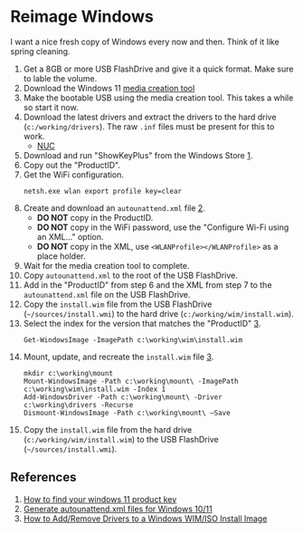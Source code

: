 # Reimage Windows

I want a nice fresh copy of Windows every now and then.
Think of it like spring cleaning.

01. Get a 8GB or more USB FlashDrive and give it a quick format.
    Make sure to lable the volume.
02. Download the Windows 11 [media creation tool](https://www.microsoft.com/software-download/windows11)
03. Make the bootable USB using the media creation tool.
    This takes a while so start it now.
04. Download the latest drivers and extract the drivers to the hard drive (`c:/working/drivers`).
    The raw `.inf` files must be present for this to work.
    * [NUC](https://www.asus.com/us/supportonly/nuc13anbi7/helpdesk_download/)
6. Download and run "ShowKeyPlus" from the Windows Store [1].
7. Copy out the "ProductID".
8. Get the WiFi configuration.
    ```
    netsh.exe wlan export profile key=clear 
    ```
9. Create and download an `autounattend.xml` file [2].
    * **DO NOT** copy in the ProductID.
    * **DO NOT** copy in the WiFi password, use the "Configure Wi-Fi using an XML..." option.
    * **DO NOT** copy in the XML, use `<WLANProfile></WLANProfile>` as a place holder.
10. Wait for the media creation tool to complete.
11. Copy `autounattend.xml` to the root of the USB FlashDrive.
12. Add in the "ProductID" from step 6 and the XML from step 7 to the `autounattend.xml` file on the USB FlashDrive.
13. Copy the `install.wim` file from the USB FlashDrive (`~/sources/install.wmi`) to the hard drive (`c:/working/wim/install.wim`).
14. Select the index for the version that matches the "ProductID" [3].
    ```{ps1}
    Get-WindowsImage -ImagePath c:\working\wim\install.wim
    ```
15. Mount, update, and recreate the `install.wim` file [3].
    ```{ps1}
    mkdir c:\working\mount
    Mount-WindowsImage -Path c:\working\mount\ -ImagePath c:\working\wim\install.wim -Index 1
    Add-WindowsDriver -Path c:\working\mount\ -Driver c:\working\drivers -Recurse
    Dismount-WindowsImage -Path c:\working\mount\ –Save
    ```
16. Copy the `install.wim` file from the hard drive (`c:/working/wim/install.wim`) to the USB FlashDrive (`~/sources/install.wmi`).


## References

1. [How to find your windows 11 product key][1]
2. [Generate autounattend.xml files for Windows 10/11][2]
3. [How to Add/Remove Drivers to a Windows WIM/ISO Install Image][3]


[1]: https://web.archive.org/web/20240524002428/https://www.howtogeek.com/784986/how-to-find-your-windows-11-product-key/ "ShowKeyPlus"
[2]: https://schneegans.de/windows/unattend-generator/
[3]: https://woshub.com/integrate-drivers-to-windows-install-media/
